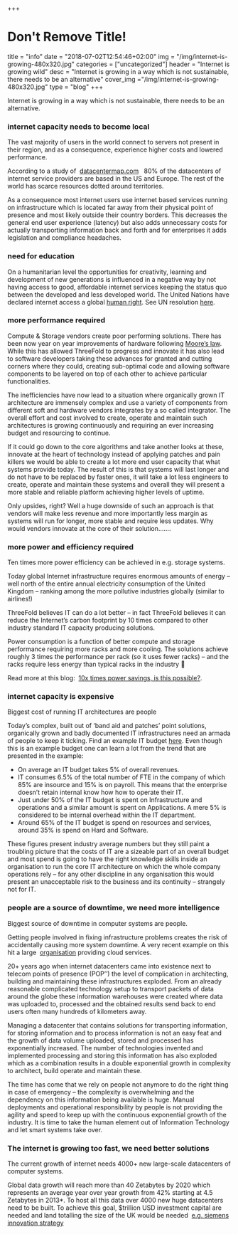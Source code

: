 +++
# Don't Remove Title!
title =  "info"
date = "2018-07-02T12:54:46+02:00"
img = "/img/internet-is-growing-480x320.jpg"
categories = ["uncategorized"]
header = "Internet is growing wild"
desc = "Internet is growing in a way which is not sustainable, there needs to be an alternative"
cover_img ="/img/internet-is-growing-480x320.jpg"
type = "blog"
+++

Internet is growing in a way which is not sustainable, there needs to be an alternative.

### internet capacity needs to become local

The vast majority of users in the world connect to servers not present in their region, and as a consequence, experience higher costs and lowered performance.

According to a study of &nbsp;[datacentermap.com](http://www.datacentermap.com/) &nbsp; 80% of the datacenters of internet service providers are based in the US and Europe. The rest of the world has scarce resources dotted around territories.

As a consequence most internet users use internet based services running on infrastructure which is located far away from their physical point of presence and most likely outside their country borders. This decreases the general end user experience (latency) but also adds unnecessary costs for actually transporting information back and forth and for enterprises it adds legislation and compliance headaches.

### need for education

On a humanitarian level the opportunities for creativity, learning and development of new generations is influenced in a negative way by not having access to good, affordable internet services keeping the status quo between the developed and less developed world. The United Nations have declared internet access a global&nbsp;[human right](http://www.businessinsider.com/un-says-internet-access-is-a-human-right-2016-7?international=true&amp;r=US&amp;IR=T). See UN resolution&nbsp;[here](https://www.article19.org/data/files/Internet_Statement_Adopted.pdf).

### more performance required

Compute &amp; Storage vendors create poor performing solutions. There has been now year on year improvements of hardware following&nbsp;[Moore’s law](https://en.wikipedia.org/wiki/Moore%27s_law). While this has allowed ThreeFold to progress and innovate it has also lead to software developers taking these advances for granted and cutting corners where they could, creating sub-optimal code and allowing software components to be layered on top of each other to achieve particular functionalities.

The inefficiencies have now lead to a situation where organically grown IT architecture are immensely complex and use a variety of components from different soft and hardware vendors integrates by a so called integrator. The overall effort and cost involved to create, operate and maintain such architectures is growing continuously and requiring an ever increasing budget and resourcing to continue.

If it could go down to the core algorithms and take another looks at these, innovate at the heart of technology instead of applying patches and pain killers we would be able to create a lot more end user capacity that what systems provide today. The result of this is that systems will last longer and do not have to be replaced by faster ones, it will take a lot less engineers to create, operate and maintain these systems and overall they will present a more stable and reliable platform achieving higher levels of uptime.

Only upsides, right? Well a huge downside of such an approach is that vendors will make less revenue and more importantly less margin as systems will run for longer, more stable and require less updates. Why would vendors innovate at the core of their solution…….

### more power and efficiency required

Ten times more power efficiency can be achieved in e.g. storage systems.

Today global Internet infrastructure requires enormous amounts of energy – well north of the entire annual electricity consumption of the United Kingdom – ranking among the more pollutive industries globally (similar to airlines!)

ThreeFold believes IT can do a lot better – in fact ThreeFold believes it can reduce the Internet’s carbon footprint by 10 times compared to other industry standard IT capacity producing solutions.

Power consumption is a function of better compute and storage performance requiring more racks and more cooling. The solutions achieve roughly 3 times the performance per rack (so it uses fewer racks) – and the racks require less energy than typical racks in the industry 🙂

Read more at this blog: &nbsp;[10x times power savings, is this possible?](https://threefoldtoken.com/information/10-times-power-savings/).

### internet capacity is expensive

Biggest cost of running IT architectures are people

Today’s complex, built out of ‘band aid and patches’ point solutions, organically grown and badly documented IT infrastructures need an armada of people to keep it ticking. Find an example IT budget&nbsp;[here](http://www.gartner.com/downloads/public/explore/metricsAndTools/ITBudget_Sample_2012.pdf). Even though this is an example budget one can learn a lot from the trend that are presented in the example:

* On average an IT budget takes 5% of overall revenues.
* IT consumes 6.5% of the total number of FTE in the company of which 85% are insource and 15% is on payroll. This means that the enterprise doesn’t retain internal know how how to operate their IT.
* Just under 50% of the IT budget is spent on Infrastructure and operations and a similar amount is spent on Applications. A mere 5% is considered to be internal overhead within the IT department.
* Around 65% of the IT budget is spend on resources and services, around 35% is spend on Hard and Software.

These figures present industry average numbers but they still paint a troubling picture that the costs of IT are a sizeable part of an overall budget and most spend is going to have the right knowledge skills inside an organisation to run the core IT architecture on which the whole company operations rely – for any other discipline in any organisation this would present an unacceptable risk to the business and its continuity – strangely not for IT.

### people are a source of downtime, we need more intelligence

Biggest source of downtime in computer systems are people.

Getting people involved in fixing infrastructure problems creates the risk of accidentally causing more system downtime. A very recent example on this hit a large &nbsp;[organisation](https://aws.amazon.com/message/41926/)&nbsp;providing cloud services.

20+ years ago when internet datacenters came into existence next to telecom points of presence (POP’’) the level of complication in architecting, building and maintaining these infrastructures exploded. From an already reasonable complicated technology setup to transport packets of data around the globe these information warehouses were created where data was uploaded to, processed and the obtained results send back to end users often many hundreds of kilometers away.

Managing a datacenter that contains solutions for transporting information, for storing information and to process information is not an easy feat and the growth of data volume uploaded, stored and processed has exponentially increased. The number of technologies invented and implemented processing and storing this information has also exploded which as a combination results in a double exponential growth in complexity to architect, build operate and maintain these.

The time has come that we rely on people not anymore to do the right thing in case of emergency – the complexity is overwhelming and the dependency on this information being available is huge. Manual deployments and operational responsibility by people is not providing the agility and speed to keep up with the continuous exponential growth of the industry. It is time to take the human element out of Information Technology and let smart systems take over.

### The internet is growing too fast, we need better solutions

The current growth of internet needs 4000+ new large-scale datacenters of computer systems.

Global data growth will reach more than 40 Zetabytes by 2020 which represents an average year over year growth from 42% starting at 4.5 Zetabytes in 2013*. To host all this data over 4000 new huge datacenters need to be built. To achieve this goal, $trillion USD investment capital are needed and land totalling the size of the UK would be needed &nbsp;[e.g. siemens innovation strategy](https://www.siemens.com/innovation/en/home/innovation-strategy/driving-forward-digitalization.html)

